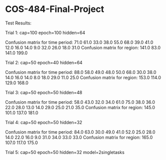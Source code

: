# COS-484-Final-Project

Test Results:

Trial 1:
cap=100 
epoch=100
hidden=64

Confusion matrix for time period:
  71.0  61.0  33.0  38.0
  55.0  68.0  39.0  41.0
  12.0  16.0  14.0   9.0
  32.0  26.0  18.0  31.0
Confusion matrix for region:
 141.0  83.0
 141.0 199.0

Trial 2:
cap=50
epoch=40
hidden=64

Confusion matrix for time period:
  88.0  58.0  49.0  48.0
  50.0  68.0  30.0  38.0
  14.0  16.0  14.0   8.0
  18.0  29.0  11.0  25.0
Confusion matrix for region:
 153.0 114.0
 129.0 168.0

Trial 3:
cap=50
epoch=50
hidden=48

Confusion matrix for time period:
  58.0  43.0  32.0  34.0
  61.0  75.0  38.0  36.0
  22.0  28.0  13.0  14.0
  29.0  25.0  21.0  35.0
Confusion matrix for region:
 145.0 101.0
 137.0 181.0

Trial 4:
cap=50
epoch=50
hidden=32

Confusion matrix for time period:
  84.0  63.0  30.0  49.0
  41.0  52.0  25.0  28.0
  14.0  22.0  16.0   9.0
  31.0  34.0  33.0  33.0
Confusion matrix for region:
 165.0 107.0
 117.0 175.0

Trial 5:
cap=50
epoch=50
hidden=32
model=2singletasks